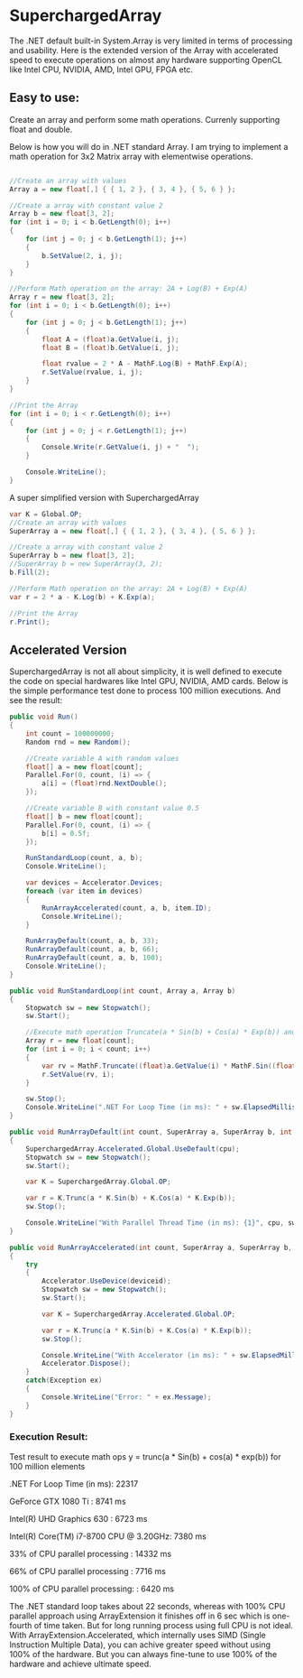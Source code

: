 # SuperchargedArray

The .NET default built-in System.Array is very limited in terms of processing and usability. Here is the extended version of the Array with accelerated speed to execute operations on almost any hardware supporting OpenCL like Intel CPU, NVIDIA, AMD, Intel GPU, FPGA etc.

## Easy to use:
Create an array and perform some math operations. Currenly supporting float and double. 

Below is how you will do in .NET standard Array. I am trying to implement a math operation for 3x2 Matrix array with elementwise operations. 

```csharp

//Create an array with values
Array a = new float[,] { { 1, 2 }, { 3, 4 }, { 5, 6 } };

//Create a array with constant value 2
Array b = new float[3, 2];
for (int i = 0; i < b.GetLength(0); i++)
{
    for (int j = 0; j < b.GetLength(1); j++)
    {
        b.SetValue(2, i, j);
    }
}

//Perform Math operation on the array: 2A + Log(B) + Exp(A)
Array r = new float[3, 2];
for (int i = 0; i < b.GetLength(0); i++)
{
    for (int j = 0; j < b.GetLength(1); j++)
    {
        float A = (float)a.GetValue(i, j);
        float B = (float)b.GetValue(i, j);

        float rvalue = 2 * A - MathF.Log(B) + MathF.Exp(A);
        r.SetValue(rvalue, i, j);
    }
}

//Print the Array
for (int i = 0; i < r.GetLength(0); i++)
{
    for (int j = 0; j < r.GetLength(1); j++)
    {
        Console.Write(r.GetValue(i, j) + "  ");
    }

    Console.WriteLine();
}
```

A super simplified version with SuperchargedArray
```csharp
var K = Global.OP;
//Create an array with values
SuperArray a = new float[,] { { 1, 2 }, { 3, 4 }, { 5, 6 } };

//Create a array with constant value 2
SuperArray b = new float[3, 2];
//SuperArray b = new SuperArray(3, 2);
b.Fill(2);

//Perform Math operation on the array: 2A + Log(B) + Exp(A)
var r = 2 * a - K.Log(b) + K.Exp(a);

//Print the Array
r.Print();
```


## Accelerated Version
SuperchargedArray is not all about simplicity, it is well defined to execute the code on special hardwares like Intel GPU, NVIDIA, AMD cards. Below is the simple performance test done to process 100 million executions. And see the result:

```csharp
public void Run()
{
    int count = 100000000;
    Random rnd = new Random();

    //Create variable A with random values
    float[] a = new float[count];
    Parallel.For(0, count, (i) => {
        a[i] = (float)rnd.NextDouble();
    });

    //Create variable B with constant value 0.5
    float[] b = new float[count];
    Parallel.For(0, count, (i) => {
        b[i] = 0.5f;
    });

    RunStandardLoop(count, a, b);
    Console.WriteLine();

    var devices = Accelerator.Devices;
    foreach (var item in devices)
    {
        RunArrayAccelerated(count, a, b, item.ID);
        Console.WriteLine();
    }

    RunArrayDefault(count, a, b, 33);
    RunArrayDefault(count, a, b, 66);
    RunArrayDefault(count, a, b, 100);
    Console.WriteLine();
}

public void RunStandardLoop(int count, Array a, Array b)
{
    Stopwatch sw = new Stopwatch();
    sw.Start();

    //Execute math operation Truncate(a * Sin(b) + Cos(a) * Exp(b)) and store the result to R
    Array r = new float[count];
    for (int i = 0; i < count; i++)
    {
        var rv = MathF.Truncate((float)a.GetValue(i) * MathF.Sin((float)b.GetValue(i)) + MathF.Cos((float)a.GetValue(i)) * MathF.Exp((float)b.GetValue(i)));
        r.SetValue(rv, i);
    }

    sw.Stop();
    Console.WriteLine(".NET For Loop Time (in ms): " + sw.ElapsedMilliseconds);
}

public void RunArrayDefault(int count, SuperArray a, SuperArray b, int cpu)
{
    SuperchargedArray.Accelerated.Global.UseDefault(cpu);
    Stopwatch sw = new Stopwatch();
    sw.Start();

    var K = SuperchargedArray.Global.OP;

    var r = K.Trunc(a * K.Sin(b) + K.Cos(a) * K.Exp(b));
    sw.Stop();

    Console.WriteLine("With Parallel Thread Time (in ms): {1}", cpu, sw.ElapsedMilliseconds);
}

public void RunArrayAccelerated(int count, SuperArray a, SuperArray b, int deviceid)
{
    try
    {
        Accelerator.UseDevice(deviceid);
        Stopwatch sw = new Stopwatch();
        sw.Start();

        var K = SuperchargedArray.Accelerated.Global.OP;

        var r = K.Trunc(a * K.Sin(b) + K.Cos(a) * K.Exp(b));
        sw.Stop();

        Console.WriteLine("With Accelerator (in ms): " + sw.ElapsedMilliseconds);
        Accelerator.Dispose();
    }
    catch(Exception ex)
    {
        Console.WriteLine("Error: " + ex.Message);
    }
}
```

### Execution Result:

Test result to execute math ops y = trunc(a * Sin(b) + cos(a) * exp(b)) for 100 million elements

.NET For Loop Time (in ms): 22317

GeForce GTX 1080 Ti                    : 8741 ms

Intel(R) UHD Graphics 630              : 6723 ms

Intel(R) Core(TM) i7-8700 CPU @ 3.20GHz: 7380 ms

33% of CPU parallel processing                  : 14332 ms

66% of CPU parallel processing                  : 7716 ms

100% of CPU parallel processing:				: 6420 ms

The .NET standard loop takes about 22 seconds, whereas with 100% CPU parallel approach using ArrayExtension it finishes off in 6 sec which is one-fourth of time taken. But for long running process using full CPU is not ideal. With ArrayExtension.Accelerated, which internally uses SIMD (Single Instruction Multiple Data), you can achive greater speed without using 100% of the hardware. But you can always fine-tune to use 100% of the hardware and achieve ultimate speed.

